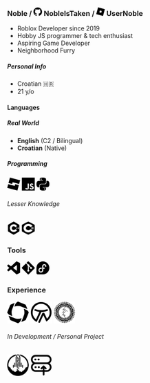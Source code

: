 ### Noble / <svg role="img" width=20 height=20 viewBox="0 0 24 24" xmlns="http://www.w3.org/2000/svg"><title>GitHub</title><path d="M12 .297c-6.63 0-12 5.373-12 12 0 5.303 3.438 9.8 8.205 11.385.6.113.82-.258.82-.577 0-.285-.01-1.04-.015-2.04-3.338.724-4.042-1.61-4.042-1.61C4.422 18.07 3.633 17.7 3.633 17.7c-1.087-.744.084-.729.084-.729 1.205.084 1.838 1.236 1.838 1.236 1.07 1.835 2.809 1.305 3.495.998.108-.776.417-1.305.76-1.605-2.665-.3-5.466-1.332-5.466-5.93 0-1.31.465-2.38 1.235-3.22-.135-.303-.54-1.523.105-3.176 0 0 1.005-.322 3.3 1.23.96-.267 1.98-.399 3-.405 1.02.006 2.04.138 3 .405 2.28-1.552 3.285-1.23 3.285-1.23.645 1.653.24 2.873.12 3.176.765.84 1.23 1.91 1.23 3.22 0 4.61-2.805 5.625-5.475 5.92.42.36.81 1.096.81 2.22 0 1.606-.015 2.896-.015 3.286 0 .315.21.69.825.57C20.565 22.092 24 17.592 24 12.297c0-6.627-5.373-12-12-12"/></svg> NobleIsTaken / <svg role="img" width=20 height=20 viewBox="0 0 24 24" xmlns="http://www.w3.org/2000/svg"><title>Roblox</title><path d="M18.926 23.998 0 18.892 5.075.002 24 5.108ZM15.348 10.09l-5.282-1.453-1.414 5.273 5.282 1.453z"/></svg> UserNoble

- Roblox Developer since 2019
- Hobby JS programmer & tech enthusiast
- Aspiring Game Developer
- Neighborhood Furry

##### *Personal Info*

- Croatian 🇭🇷
- 21 y/o

#### Languages
##### *Real World*
- **English** (C2 / Bilingual)
- **Croatian** (Native)
##### Programming
<svg role="img" viewBox="0 0 24 24" width=30 height=30 xmlns="http://www.w3.org/2000/svg"><title>Luau</title><path d="M 13.936 15.356 L 1.826 12.112 L 0 18.93 L 18.928 24 L 21.608 14.01 L 14.79 12.18 L 13.936 15.356 Z M 5.072 0 L 2.394 9.992 L 9.21 11.822 L 10.064 8.644 L 22.174 11.89 L 24 5.072 L 5.072 0 Z"/></svg> <svg role="img" width=30 height=30 viewBox="0 0 24 24" xmlns="http://www.w3.org/2000/svg"><title>JavaScript</title><path d="M0 0h24v24H0V0zm22.034 18.276c-.175-1.095-.888-2.015-3.003-2.873-.736-.345-1.554-.585-1.797-1.14-.091-.33-.105-.51-.046-.705.15-.646.915-.84 1.515-.66.39.12.75.42.976.9 1.034-.676 1.034-.676 1.755-1.125-.27-.42-.404-.601-.586-.78-.63-.705-1.469-1.065-2.834-1.034l-.705.089c-.676.165-1.32.525-1.71 1.005-1.14 1.291-.811 3.541.569 4.471 1.365 1.02 3.361 1.244 3.616 2.205.24 1.17-.87 1.545-1.966 1.41-.811-.18-1.26-.586-1.755-1.336l-1.83 1.051c.21.48.45.689.81 1.109 1.74 1.756 6.09 1.666 6.871-1.004.029-.09.24-.705.074-1.65l.046.067zm-8.983-7.245h-2.248c0 1.938-.009 3.864-.009 5.805 0 1.232.063 2.363-.138 2.711-.33.689-1.18.601-1.566.48-.396-.196-.597-.466-.83-.855-.063-.105-.11-.196-.127-.196l-1.825 1.125c.305.63.75 1.172 1.324 1.517.855.51 2.004.675 3.207.405.783-.226 1.458-.691 1.811-1.411.51-.93.402-2.07.397-3.346.012-2.054 0-4.109 0-6.179l.004-.056z"/></svg> <svg role="img" width=30 height=30 viewBox="0 0 24 24" xmlns="http://www.w3.org/2000/svg"><title>Python</title><path d="M14.25.18l.9.2.73.26.59.3.45.32.34.34.25.34.16.33.1.3.04.26.02.2-.01.13V8.5l-.05.63-.13.55-.21.46-.26.38-.3.31-.33.25-.35.19-.35.14-.33.1-.3.07-.26.04-.21.02H8.77l-.69.05-.59.14-.5.22-.41.27-.33.32-.27.35-.2.36-.15.37-.1.35-.07.32-.04.27-.02.21v3.06H3.17l-.21-.03-.28-.07-.32-.12-.35-.18-.36-.26-.36-.36-.35-.46-.32-.59-.28-.73-.21-.88-.14-1.05-.05-1.23.06-1.22.16-1.04.24-.87.32-.71.36-.57.4-.44.42-.33.42-.24.4-.16.36-.1.32-.05.24-.01h.16l.06.01h8.16v-.83H6.18l-.01-2.75-.02-.37.05-.34.11-.31.17-.28.25-.26.31-.23.38-.2.44-.18.51-.15.58-.12.64-.1.71-.06.77-.04.84-.02 1.27.05zm-6.3 1.98l-.23.33-.08.41.08.41.23.34.33.22.41.09.41-.09.33-.22.23-.34.08-.41-.08-.41-.23-.33-.33-.22-.41-.09-.41.09zm13.09 3.95l.28.06.32.12.35.18.36.27.36.35.35.47.32.59.28.73.21.88.14 1.04.05 1.23-.06 1.23-.16 1.04-.24.86-.32.71-.36.57-.4.45-.42.33-.42.24-.4.16-.36.09-.32.05-.24.02-.16-.01h-8.22v.82h5.84l.01 2.76.02.36-.05.34-.11.31-.17.29-.25.25-.31.24-.38.2-.44.17-.51.15-.58.13-.64.09-.71.07-.77.04-.84.01-1.27-.04-1.07-.14-.9-.2-.73-.25-.59-.3-.45-.33-.34-.34-.25-.34-.16-.33-.1-.3-.04-.25-.02-.2.01-.13v-5.34l.05-.64.13-.54.21-.46.26-.38.3-.32.33-.24.35-.2.35-.14.33-.1.3-.06.26-.04.21-.02.13-.01h5.84l.69-.05.59-.14.5-.21.41-.28.33-.32.27-.35.2-.36.15-.36.1-.35.07-.32.04-.28.02-.21V6.07h2.09l.14.01zm-6.47 14.25l-.23.33-.08.41.08.41.23.33.33.23.41.08.41-.08.33-.23.23-.33.08-.41-.08-.41-.23-.33-.33-.23-.41-.08-.41.08z"/></svg>

###### *Lesser Knowledge*
<svg role="img" viewBox="0 0 24 24" width=30 height=30 xmlns="http://www.w3.org/2000/svg"><title>C++</title><path d="M22.394 6c-.167-.29-.398-.543-.652-.69L12.926.22c-.509-.294-1.34-.294-1.848 0L2.26 5.31c-.508.293-.923 1.013-.923 1.6v10.18c0 .294.104.62.271.91.167.29.398.543.652.69l8.816 5.09c.508.293 1.34.293 1.848 0l8.816-5.09c.254-.147.485-.4.652-.69.167-.29.27-.616.27-.91V6.91c.003-.294-.1-.62-.268-.91zM12 19.11c-3.92 0-7.109-3.19-7.109-7.11 0-3.92 3.19-7.11 7.11-7.11a7.133 7.133 0 016.156 3.553l-3.076 1.78a3.567 3.567 0 00-3.08-1.78A3.56 3.56 0 008.444 12 3.56 3.56 0 0012 15.555a3.57 3.57 0 003.08-1.778l3.078 1.78A7.135 7.135 0 0112 19.11zm7.11-6.715h-.79v.79h-.79v-.79h-.79v-.79h.79v-.79h.79v.79h.79zm2.962 0h-.79v.79h-.79v-.79h-.79v-.79h.79v-.79h.79v.79h.79z"/></svg> <img width=30 height=30 src="./assets/cs.svg"></img>

### Tools
<svg fill="#000000" width="30px" height="30px" viewBox="0 0 32 32" xmlns="http://www.w3.org/2000/svg"><g id="SVGRepo_bgCarrier" stroke-width="0"></g><g id="SVGRepo_tracerCarrier" stroke-linecap="round" stroke-linejoin="round"></g><g id="SVGRepo_iconCarrier"> <path d="M30.865 3.448l-6.583-3.167c-0.766-0.37-1.677-0.214-2.276 0.385l-12.609 11.505-5.495-4.167c-0.51-0.391-1.229-0.359-1.703 0.073l-1.76 1.604c-0.583 0.526-0.583 1.443-0.005 1.969l4.766 4.349-4.766 4.349c-0.578 0.526-0.578 1.443 0.005 1.969l1.76 1.604c0.479 0.432 1.193 0.464 1.703 0.073l5.495-4.172 12.615 11.51c0.594 0.599 1.505 0.755 2.271 0.385l6.589-3.172c0.693-0.333 1.13-1.031 1.13-1.802v-21.495c0-0.766-0.443-1.469-1.135-1.802zM24.005 23.266l-9.573-7.266 9.573-7.266z"></path> </g></svg> <svg role="img" width=30 height=30 viewBox="0 0 24 24" xmlns="http://www.w3.org/2000/svg"><title>Git</title><path d="M23.546 10.93L13.067.452c-.604-.603-1.582-.603-2.188 0L8.708 2.627l2.76 2.76c.645-.215 1.379-.07 1.889.441.516.515.658 1.258.438 1.9l2.658 2.66c.645-.223 1.387-.078 1.9.435.721.72.721 1.884 0 2.604-.719.719-1.881.719-2.6 0-.539-.541-.674-1.337-.404-1.996L12.86 8.955v6.525c.176.086.342.203.488.348.713.721.713 1.883 0 2.6-.719.721-1.889.721-2.609 0-.719-.719-.719-1.879 0-2.598.182-.18.387-.316.605-.406V8.835c-.217-.091-.424-.222-.6-.401-.545-.545-.676-1.342-.396-2.009L7.636 3.7.45 10.881c-.6.605-.6 1.584 0 2.189l10.48 10.477c.604.604 1.582.604 2.186 0l10.43-10.43c.605-.603.605-1.582 0-2.187"/></svg> <svg role="img"  width=30 height=30 viewBox="0 0 24 24" xmlns="http://www.w3.org/2000/svg"><title>Fedora</title><path d="M12.001 0C5.376 0 .008 5.369.004 11.992H.002v9.287h.002A2.726 2.726 0 0 0 2.73 24h9.275c6.626-.004 11.993-5.372 11.993-11.997C23.998 5.375 18.628 0 12 0zm2.431 4.94c2.015 0 3.917 1.543 3.917 3.671 0 .197.001.395-.03.619a1.002 1.002 0 0 1-1.137.893 1.002 1.002 0 0 1-.842-1.175 2.61 2.61 0 0 0 .013-.337c0-1.207-.987-1.672-1.92-1.672-.934 0-1.775.784-1.777 1.672.016 1.027 0 2.046 0 3.07l1.732-.012c1.352-.028 1.368 2.009.016 1.998l-1.748.013c-.004.826.006.677.002 1.093 0 0 .015 1.01-.016 1.776-.209 2.25-2.124 4.046-4.424 4.046-2.438 0-4.448-1.993-4.448-4.437.073-2.515 2.078-4.492 4.603-4.469l1.409-.01v1.996l-1.409.013h-.007c-1.388.04-2.577.984-2.6 2.47a2.438 2.438 0 0 0 2.452 2.439c1.356 0 2.441-.987 2.441-2.437l-.001-7.557c0-.14.005-.252.02-.407.23-1.848 1.883-3.256 3.754-3.256z"/></svg>

### Experience
<a href="https://www.roblox.com/communities/7189408/Octa-Studios"><img src="./assets/os.svg" width=50 height=50 ></img></a> <a href="https://www.roblox.com/communities/15556721/Twin-Atlas"><img src="./assets/ta.svg" width=50 height=50></img></a> <a href="https://www.roblox.com/communities/5819563/Stone-Haven-County-Asylum"><img src="./assets/sh.svg" width=50 height=50 ></img></a>

###### *In Development / Personal Project*

<a href="https://www.roblox.com/communities/6360502/Supersonic-Industries"><img src="./assets/ssi.svg" width=50 height=50></img></a> <a href="https://nobles.network"><svg fill="#000000" height="50px" width="50px" version="1.1" xmlns="http://www.w3.org/2000/svg" viewBox="0 0 512 512" xmlns:xlink="http://www.w3.org/1999/xlink" enable-background="new 0 0 512 512"><g id="SVGRepo_bgCarrier" stroke-width="0"></g><g id="SVGRepo_tracerCarrier" stroke-linecap="round" stroke-linejoin="round"></g><g id="SVGRepo_iconCarrier"> <g> <g> <path d="m391.1,373.9h-57.1v-39.9l16.2,16.1c11.2,11.2 24.9,3.9 28.9-0.1 7.9-8 7.9-20.9-0.1-28.9l-51-50.6c-8-7.9-20.8-7.9-28.8,0l-51,50.6c-8,7.9-8.1,20.9-0.1,28.9 7.9,8 20.9,8.1 28.9,0.1l16.2-16.1v39.8h-170.3c-38.6,0-70.1-31.4-70.1-70 0-38.6 31.4-70.1 70.1-70.1h268.2c38.6,0 70,31.4 70,70.1 0.1,38.6-31.4,70.1-70,70.1zm-338.3-251c-1.42109e-14-38.6 31.4-70 70.1-70h268.2c38.6,0 70,31.4 70,70 0,38.6-31.4,70.1-70,70.1h-268.2c-38.6-0.1-70.1-31.5-70.1-70.1zm402.4,90.4c28.3-20.1 46.8-53.2 46.8-90.5 0-61.1-49.7-110.8-110.9-110.8h-268.2c-61.2,0-110.9,49.7-110.9,110.9 0,37.3 18.5,70.4 46.8,90.5-28.3,20.1-46.8,53.1-46.8,90.4 0,61.1 49.7,110.9 110.9,110.9h170.3v66.9c0,11.3 9.1,20.4 20.4,20.4 11.3,0 20.4-9.1 20.4-20.4v-66.9h57.1c61.1,0 110.9-49.7 110.9-110.9 0-37.3-18.5-70.3-46.8-90.5z"></path> <path d="m113.3,143.3h8.9c11.3,0 20.4-9.1 20.4-20.4 0-11.3-9.1-20.4-20.4-20.4h-8.9c-11.3,0-20.4,9.1-20.4,20.4-0.1,11.3 9.1,20.4 20.4,20.4z"></path> <path d="m189.8,143.3h8.9c11.3,0 20.4-9.1 20.4-20.4 0-11.3-9.1-20.4-20.4-20.4h-8.9c-11.3,0-20.4,9.1-20.4,20.4 0,11.3 9.1,20.4 20.4,20.4z"></path> <path d="m126.7,283.4h-8.9c-11.3,0-20.4,9.1-20.4,20.4 0,11.3 9.1,20.4 20.4,20.4h8.9c11.3,0 20.4-9.1 20.4-20.4-2.84217e-14-11.3-9.2-20.4-20.4-20.4z"></path> <path d="m203.2,283.4h-8.9c-11.3,0-20.4,9.1-20.4,20.4 0,11.3 9.1,20.4 20.4,20.4h8.9c11.3,0 20.4-9.1 20.4-20.4 0-11.3-9.1-20.4-20.4-20.4z"></path> </g> </g> </g></svg></a>